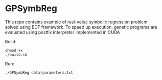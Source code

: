 # GPSymbReg 

This repo contains example of real-value symbolic regression problem solved using ECF framework.
To speed up execution, genetic programs are evaluated using postfix interpreter implemented in CUDA

Build:

    chmod +x
    ./build.sh

Run:

    ./GPSymbReg data/parameters.txt
